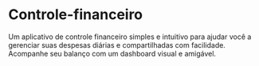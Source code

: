 # Controle-financeiro
Um aplicativo de controle financeiro simples e intuitivo para ajudar você a gerenciar suas despesas diárias e compartilhadas com facilidade. Acompanhe seu balanço com um dashboard visual e amigável.

